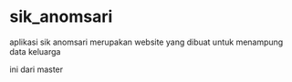 # sik_anomsari
aplikasi sik anomsari merupakan website yang dibuat untuk menampung data keluarga

ini dari master
